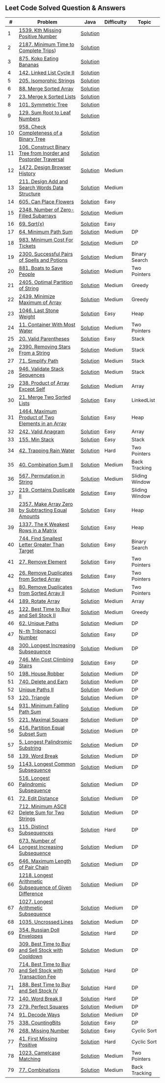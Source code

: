 ## Leet Code Solved Question & Answers

| #  | Problem                                                                                                                                                                     | Java                                                                                                                                                                      | Difficulty | Topic          |
|----|-----------------------------------------------------------------------------------------------------------------------------------------------------------------------------|---------------------------------------------------------------------------------------------------------------------------------------------------------------------------|------------|----------------|
| 1  | [1539. Kth Missing Positive Number](https://leetcode.com/problems/kth-missing-positive-number/description/)                                                                 | [Solution](https://github.com/gopalakrishnan-anbumani/DSAVault/blob/main/leetcode-practise/Kth%20Missing%20Positive%20Number.java)                                        |            |                |
| 2  | [2187. Minimum Time to Complete Trips](https://leetcode.com/problems/minimum-time-to-complete-trips/description/))                                                          | [Solution](https://github.com/gopalakrishnan-anbumani/DSAVault/blob/main/leetcode-practise/Minimum%20Time%20to%20Complete%20Trips.java)                                   |            |                |
| 3  | [875. Koko Eating Bananas](https://leetcode.com/problems/koko-eating-bananas/description/)                                                                                  | [Solution](https://github.com/gopalakrishnan-anbumani/DSAVault/blob/main/leetcode-practise/Koko%20Eating%20Bananas.java)                                                  |            |                |
| 4  | [142. Linked List Cycle II](https://leetcode.com/problems/linked-list-cycle-ii/description/)                                                                                | [Solution](https://github.com/gopalakrishnan-anbumani/DSAVault/blob/main/leetcode-practise/Linked%20List%20Cycle%20II.java)                                               |            |                |
| 5  | [205. Isomorphic Strings](https://leetcode.com/problems/isomorphic-strings/description/)                                                                                    | [Solution](https://github.com/gopalakrishnan-anbumani/DSAVault/blob/main/leetcode-practise/Isomorphic%20Strings.java)                                                     |            |                |
| 6  | [88. Merge Sorted Array](https://leetcode.com/problems/merge-sorted-array/description/)                                                                                     | [Solution](https://github.com/gopalakrishnan-anbumani/DSAVault/blob/main/leetcode-practise/Merge%20Sorted%20Array.java)                                                   |            |                |
| 7  | [23. Merge k Sorted Lists](https://leetcode.com/problems/merge-k-sorted-lists/description/)                                                                                 | [Solution](https://github.com/gopalakrishnan-anbumani/DSAVault/blob/main/src/com/practise/algo/patterns/k-way-merge/MergeKSortedLists.java)                               |            |                |
| 8  | [101. Symmetric Tree](https://leetcode.com/problems/symmetric-tree/description/)                                                                                            | [Solution](https://github.com/gopalakrishnan-anbumani/DSAVault/blob/main/leetcode-practise/Symmetric%20Tree.java)                                                         |            |                |
| 9  | [129. Sum Root to Leaf Numbers](https://leetcode.com/problems/sum-root-to-leaf-numbers/)                                                                                    | [Solution](https://github.com/gopalakrishnan-anbumani/DSAVault/blob/main/leetcode-practise/Sum%20Root%20to%20Leaf%20Numbers.java)                                         |            |                |
| 10 | [958. Check Completeness of a Binary Tree](https://leetcode.com/problems/check-completeness-of-a-binary-tree/description/)                                                  | [Solution](https://github.com/gopalakrishnan-anbumani/DSAVault/blob/main/leetcode-practise/Check%20Completeness%20of%20a%20Binary%20Tree.java)                            |            |                |
| 11 | [106. Construct Binary Tree from Inorder and Postorder Traversal](https://leetcode.com/problems/construct-binary-tree-from-inorder-and-postorder-traversal/description/)    | [Solution](https://github.com/gopalakrishnan-anbumani/DSAVault/blob/main/leetcode-practise/Construct%20Binary%20Tree%20from%20Inorder%20and%20Postorder%20Traversal.java) |            |                |
| 12 | [1472. Design Browser History](https://leetcode.com/problems/design-browser-history/description/)                                                                           | [Solution](https://github.com/gopalakrishnan-anbumani/DSAVault/blob/main/leetcode-practise/Design%20Browser%20History.java)                                               | Medium     |                |
| 13 | [211. Design Add and Search Words Data Structure](https://leetcode.com/problems/design-add-and-search-words-data-structure/description/)                                    | [Solution](https://github.com/gopalakrishnan-anbumani/DSAVault/blob/main/leetcode-practise/Design%20Add%20and%20Search%20Words%20Data%20Structure.java)                   | Medium     |                |
| 14 | [605. Can Place Flowers](https://leetcode.com/problems/can-place-flowers/description/)                                                                                      | [Solution](https://github.com/gopalakrishnan-anbumani/DSAVault/blob/main/leetcode-practise/Can%20Place%20Flowers.java)                                                    | Easy       |                |
| 15 | [2348. Number of Zero-Filled Subarrays](https://leetcode.com/problems/number-of-zero-filled-subarrays/description/)                                                         | [Solution](https://github.com/gopalakrishnan-anbumani/DSAVault/blob/main/leetcode-practise/Number%20of%20Zero-Filled%20Subarrays.java)                                    | Medium     |                |
| 16 | [69. Sqrt(x)](https://leetcode.com/problems/sqrtx/description/)                                                                                                             | [Solution](https://github.com/gopalakrishnan-anbumani/DSAVault/blob/main/leetcode-practise/SqrtX.java)                                                                    | Easy       |                |
| 17 | [64. Minimum Path Sum](https://leetcode.com/problems/minimum-path-sum/description/)                                                                                         | [Solution](https://github.com/gopalakrishnan-anbumani/DSAVault/blob/main/leetcode-practise/Minimum%20Path%20Sum.java)                                                     | Medium     | DP             |
| 18 | [983. Minimum Cost For Tickets](https://leetcode.com/problems/minimum-cost-for-tickets/description/)                                                                        | [Solution](https://github.com/gopalakrishnan-anbumani/DSAVault/blob/main/leetcode-practise/Minimum%20Cost%20For%20Tickets.java)                                           | Medium     | DP             |
| 19 | [2300. Successful Pairs of Spells and Potions](https://leetcode.com/problems/successful-pairs-of-spells-and-potions/description/)                                           | [Solution](https://github.com/gopalakrishnan-anbumani/DSAVault/blob/main/leetcode-practise/Successful%20Pairs%20of%20Spells%20and%20Potions.java)                         | Medium     | Binary Search  |
| 20 | [881. Boats to Save People](https://leetcode.com/problems/boats-to-save-people/description/)                                                                                | [Solution](https://github.com/gopalakrishnan-anbumani/DSAVault/blob/main/leetcode-practise/Boats%20to%20Save%20People.java)                                               | Medium     | Two Pointers   |
| 21 | [2405. Optimal Partition of String](https://leetcode.com/problems/optimal-partition-of-string/description/)                                                                 | [Solution](https://github.com/gopalakrishnan-anbumani/DSAVault/blob/main/leetcode-practise/Optimal%20Partition%20of%20String.java)                                        | Medium     | Greedy         |
| 22 | [2439. Minimize Maximum of Array](https://leetcode.com/problems/minimize-maximum-of-array/description/)                                                                     | [Solution](https://github.com/gopalakrishnan-anbumani/DSAVault/blob/main/leetcode-practise/Minimize%20Maximum%20of%20Array.java)                                          | Medium     | Greedy         |
| 23 | [1046. Last Stone Weight](https://leetcode.com/problems/last-stone-weight/description/)                                                                                     | [Solution](https://github.com/gopalakrishnan-anbumani/DSAVault/blob/main/leetcode-practise/Last%20Stone%20Weight.java)                                                    | Easy       | Heap           |
| 24 | [11. Container With Most Water](https://leetcode.com/problems/container-with-most-water/description/)                                                                       | [Solution](https://github.com/gopalakrishnan-anbumani/DSAVault/blob/main/leetcode-practise/Container%20With%20Most%20Water.java)                                          | Medium     | Two Pointers   |
| 25 | [20. Valid Parentheses](https://leetcode.com/problems/valid-parentheses/description/)                                                                                       | [Solution](https://github.com/gopalakrishnan-anbumani/DSAVault/blob/main/leetcode-practise/Valid%20Parentheses.java)                                                      | Easy       | Stack          |
| 26 | [2390. Removing Stars From a String](https://leetcode.com/problems/removing-stars-from-a-string/description/)                                                               | [Solution](https://github.com/gopalakrishnan-anbumani/DSAVault/blob/main/leetcode-practise/Removing%20Stars%20From%20a%20String.java)                                     | Medium     | Stack          |
| 27 | [71. Simplify Path](https://leetcode.com/problems/simplify-path/description/)                                                                                               | [Solution](https://github.com/gopalakrishnan-anbumani/DSAVault/blob/main/leetcode-practise/Simplify%20Path.java)                                                          | Medium     | Stack          |
| 28 | [946. Validate Stack Sequences](https://leetcode.com/problems/validate-stack-sequences/description/)                                                                        | [Solution](https://github.com/gopalakrishnan-anbumani/DSAVault/blob/main/leetcode-practise/Validate%20Stack%20Sequences.java)                                             | Medium     | Stack          |
| 29 | [238. Product of Array Except Self](https://leetcode.com/problems/product-of-array-except-self/description/)                                                                | [Solution](https://github.com/gopalakrishnan-anbumani/DSAVault/blob/main/leetcode-practise/Product%20of%20Array%20Except%20Self.java)                                     | Medium     | Array          |
| 30 | [21. Merge Two Sorted Lists](https://leetcode.com/problems/merge-two-sorted-lists/description/)                                                                             | [Solution](https://github.com/gopalakrishnan-anbumani/DSAVault/blob/main/leetcode-practise/Merge%20Two%20Sorted%20Lists.java)                                             | Easy       | LinkedList     |
| 31 | [1464. Maximum Product of Two Elements in an Array](https://leetcode.com/problems/maximum-product-of-two-elements-in-an-array/description/)                                 | [Solution](https://github.com/gopalakrishnan-anbumani/DSAVault/blob/main/leetcode-practise/Maximum%20Product%20of%20Two%20Elements%20in%20an%20Array.java)                | Easy       | Heap           |
| 32 | [242. Valid Anagram](https://leetcode.com/problems/valid-anagram/description/)                                                                                              | [Solution](https://github.com/gopalakrishnan-anbumani/DSAVault/blob/71faf0179796def906a000a158df29aa9baccb66/leetcode-practise/Valid%20Anagram.java)                      | Easy       | Array          |
| 33 | [155. Min Stack](https://leetcode.com/problems/min-stack/description/)                                                                                                      | [Solution](https://github.com/gopalakrishnan-anbumani/DSAVault/blob/main/leetcode-practise/Min%20Stack.java)                                                              | Easy       | Stack          |
| 34 | [42. Trapping Rain Water](https://leetcode.com/problems/trapping-rain-water/description/)                                                                                   | [Solution](--)                                                                                                                                                            | Hard       | Two Pointers   |
| 35 | [40. Combination Sum II](https://leetcode.com/problems/combination-sum-ii/description/)                                                                                     | [Solution](https://github.com/gopalakrishnan-anbumani/DSAVault/blob/main/leetcode-practise/Combination%20Sum%20II.java)                                                   | Medium     | Back Tracking  |
| 36 | [567. Permutation in String](https://leetcode.com/problems/permutation-in-string/description/)                                                                              | [Solution](https://github.com/gopalakrishnan-anbumani/DSAVault/blob/main/leetcode-practise/Permutation%20in%20String.java)                                                | Medium     | Sliding Window |
| 37 | [219. Contains Duplicate II](https://leetcode.com/problems/contains-duplicate-ii/)                                                                                          | [Solution](https://github.com/gopalakrishnan-anbumani/DSAVault/blob/main/leetcode-practise/Contains%20Duplicate%20II.java)                                                | Easy       | Sliding Window |
| 38 | [2357. Make Array Zero by Subtracting Equal Amounts](https://leetcode.com/problems/make-array-zero-by-subtracting-equal-amounts/description/)                               | [Solution](https://github.com/gopalakrishnan-anbumani/DSAVault/blob/main/leetcode-practise/Make%20Array%20Zero%20by%20Subtracting%20Equal%20Amounts.java)                 | Easy       | Heap           |
| 39 | [1337. The K Weakest Rows in a Matrix](https://leetcode.com/problems/the-k-weakest-rows-in-a-matrix/description/)                                                           | [Solution](https://github.com/gopalakrishnan-anbumani/DSAVault/blob/main/leetcode-practise/The%20K%20Weakest%20Rows%20in%20a%20Matrix.java)                               | Easy       | Heap           |
| 40 | [744. Find Smallest Letter Greater Than Target](https://leetcode.com/problems/find-smallest-letter-greater-than-target/description/?envType=study-plan-v2&id=binary-search) | [Solution](https://github.com/gopalakrishnan-anbumani/DSAVault/blob/main/leetcode-practise/Find%20Smallest%20Letter%20Greater%20Than%20Target.java)                       | Easy       | Binary Search  |
| 41 | [27. Remove Element](https://leetcode.com/problems/remove-element/description/)                                                                                             | [Solution](https://github.com/gopalakrishnan-anbumani/DSAVault/blob/main/leetcode-practise/Remove%20Element.java)                                                         | Easy       | Two Pointers   |
| 42 | [26. Remove Duplicates from Sorted Array](https://leetcode.com/problems/remove-duplicates-from-sorted-array/description/)                                                   | [Solution](https://github.com/gopalakrishnan-anbumani/DSAVault/blob/main/leetcode-practise/Remove%20Duplicates%20from%20Sorted%20Array.java)                              | Easy       | Two Pointers   |
| 43 | [80. Remove Duplicates from Sorted Array II](https://leetcode.com/problems/remove-duplicates-from-sorted-array-ii/description/)                                             | [Solution](https://github.com/gopalakrishnan-anbumani/DSAVault/blob/main/leetcode-practise/Remove%20Duplicates%20from%20Sorted%20Array%20II.java)                         | Medium     | Two Pointers   |
| 44 | [189. Rotate Array](https://leetcode.com/problems/rotate-array/description/)                                                                                                | [Solution](https://github.com/gopalakrishnan-anbumani/DSAVault/blob/main/leetcode-practise/Rotate%20Array.java)                                                           | Medium     | Array          |
| 45 | [122. Best Time to Buy and Sell Stock II](https://leetcode.com/problems/best-time-to-buy-and-sell-stock-ii/description/)                                                    | [Solution](https://github.com/gopalakrishnan-anbumani/DSAVault/blob/main/leetcode-practise/Best%20Time%20to%20Buy%20and%20Sell%20Stock%20II.java)                         | Medium     | Greedy         |
| 46 | [62. Unique Paths](https://leetcode.com/problems/unique-paths/description/)                                                                                                 | [Solution](https://github.com/gopalakrishnan-anbumani/DSAVault/blob/main/leetcode-practise/Unique%20Paths.java)                                                           | Medium     | DP             |
| 47 | [N-th Tribonacci Number](https://leetcode.com/problems/n-th-tribonacci-number/description/)                                                                                 | [Solution](https://github.com/gopalakrishnan-anbumani/DSAVault/blob/main/leetcode-practise/N-th%20Tribonacci%20Number.java)                                               | Easy       | DP             |
| 48 | [300. Longest Increasing Subsequence](https://leetcode.com/problems/longest-increasing-subsequence/description/)                                                            | [Solution](https://github.com/gopalakrishnan-anbumani/DSAVault/blob/main/leetcode-practise/Longest%20Increasing%20Subsequence.java)                                       | Medium     | DP             |
| 49 | [746. Min Cost Climbing Stairs](https://leetcode.com/problems/min-cost-climbing-stairs/description/)                                                                        | [Solution](https://github.com/gopalakrishnan-anbumani/DSAVault/blob/main/leetcode-practise/MinCostClimbingStairs.java)                                                    | Easy       | DP             |
| 50 | [198. House Robber](https://leetcode.com/problems/house-robber/description)                                                                                                 | [Solution](https://github.com/gopalakrishnan-anbumani/DSAVault/blob/main/leetcode-practise/HouseRobber.java)                                                              | Medium     | DP             |
| 51 | [740. Delete and Earn](https://leetcode.com/problems/delete-and-earn/description/)                                                                                          | [Solution](https://github.com/gopalakrishnan-anbumani/DSAVault/blob/main/leetcode-practise/DeleteAndEarn.java)                                                            | Medium     | DP             |
| 52 | [Unique Paths II](https://leetcode.com/problems/unique-paths-ii/description/)                                                                                               | [Solution](https://github.com/gopalakrishnan-anbumani/DSAVault/blob/main/leetcode-practise/UniquePathsII.java)                                                            | Medium     | DP             |
| 53 | [120. Triangle](https://leetcode.com/problems/triangle/description/)                                                                                                        | [Solution](https://github.com/gopalakrishnan-anbumani/DSAVault/blob/main/leetcode-practise/Triangle.java)                                                                 | Medium     | DP             |
| 54 | [931. Minimum Falling Path Sum](https://leetcode.com/problems/minimum-falling-path-sum/description/)                                                                        | [Solution](https://github.com/gopalakrishnan-anbumani/DSAVault/blob/main/leetcode-practise/MinimumFallingPathSum.java)                                                    | Medium     | DP             |
| 55 | [221. Maximal Square](https://leetcode.com/problems/maximal-square/description/)                                                                                            | [Solution](https://github.com/gopalakrishnan-anbumani/DSAVault/blob/main/leetcode-practise/MaximalSquare.java)                                                            | Medium     | DP             |
| 56 | [416. Partition Equal Subset Sum](https://leetcode.com/problems/partition-equal-subset-sum/description/)                                                                    | [Solution](https://github.com/gopalakrishnan-anbumani/DSAVault/blob/main/leetcode-practise/PartitionEqualSubsetSum.java)                                                  | Medium     | DP             |
| 57 | [5. Longest Palindromic Substring](https://leetcode.com/problems/longest-palindromic-substring/description/)                                                                | [Solution](https://github.com/gopalakrishnan-anbumani/DSAVault/blob/main/leetcode-practise/LongestPalindromicSubstring.java)                                              | Medium     | DP             |
| 58 | [139. Word Break](https://leetcode.com/problems/word-break/description/)                                                                                                    | [Solution](https://github.com/gopalakrishnan-anbumani/DSAVault/blob/main/leetcode-practise/WordBreak.java)                                                                | Medium     | DP             |
| 59 | [1143. Longest Common Subsequence](https://leetcode.com/problems/longest-common-subsequence/description/)                                                                   | [Solution](https://github.com/gopalakrishnan-anbumani/DSAVault/blob/main/leetcode-practise/LongestCommonSubsequence.java)                                                 | Medium     | DP             |
| 60 | [516. Longest Palindromic Subsequence](https://leetcode.com/problems/longest-palindromic-subsequence/description/)                                                          | [Solution](https://github.com/gopalakrishnan-anbumani/DSAVault/blob/main/leetcode-practise/LongestPalindromicSubsequence.java)                                            | Medium     | DP             |
| 61 | [72. Edit Distance](https://leetcode.com/problems/edit-distance/description/)                                                                                               | [Solution](https://github.com/gopalakrishnan-anbumani/DSAVault/blob/main/leetcode-practise/EditDistance.java)                                                             | Medium     | DP             |
| 62 | [712. Minimum ASCII Delete Sum for Two Strings](https://leetcode.com/problems/minimum-ascii-delete-sum-for-two-strings/description/)                                        | [Solution](https://github.com/gopalakrishnan-anbumani/DSAVault/blob/main/leetcode-practise/MinimumASCIIDeleteSumforTwoStrings.java)                                       | Medium     | DP             |
| 63 | [115. Distinct Subsequences](https://leetcode.com/problems/distinct-subsequences/)                                                                                          | [Solution](https://github.com/gopalakrishnan-anbumani/DSAVault/blob/main/leetcode-practise/DistinctSubsequences.java)                                                     | Hard       | DP             |
| 64 | [673. Number of Longest Increasing Subsequence](https://leetcode.com/problems/number-of-longest-increasing-subsequence/description/)                                        | [Solution](https://github.com/gopalakrishnan-anbumani/DSAVault/blob/main/leetcode-practise/NumberOfLongestIncreasingSubsequence.java)                                     | Medium     | DP             |
| 65 | [646. Maximum Length of Pair Chain](https://leetcode.com/problems/maximum-length-of-pair-chain/description/)                                                                | [Solution](https://github.com/gopalakrishnan-anbumani/DSAVault/blob/main/leetcode-practise/MaximumLengthOfPairChain.java)                                                 | Medium     | DP             |
| 66 | [1218. Longest Arithmetic Subsequence of Given Difference](https://leetcode.com/problems/longest-arithmetic-subsequence-of-given-difference/description/)                   | [Solution](https://github.com/gopalakrishnan-anbumani/DSAVault/blob/main/leetcode-practise/LongestArithmeticSubsequenceofGivenDifference.java)                            | Medium     | DP             |
| 67 | [1027. Longest Arithmetic Subsequence](https://leetcode.com/problems/longest-arithmetic-subsequence/description/)                                                           | [Solution](https://github.com/gopalakrishnan-anbumani/DSAVault/blob/main/leetcode-practise/LongestArithmeticSubsequence.java)                                             | Medium     | DP             |
| 68 | [1035. Uncrossed Lines](https://leetcode.com/problems/uncrossed-lines/description/)                                                                                         | [Solution](https://github.com/gopalakrishnan-anbumani/DSAVault/blob/main/leetcode-practise/UncrossedLines.java)                                                           | Medium     | DP             |
| 69 | [354. Russian Doll Envelopes](https://leetcode.com/problems/russian-doll-envelopes/description/)                                                                            | [Solution](https://github.com/gopalakrishnan-anbumani/DSAVault/blob/main/leetcode-practise/RussianDollEnvelopes.java)                                                     | Hard       | DP             |
| 69 | [309. Best Time to Buy and Sell Stock with Cooldown](https://leetcode.com/problems/best-time-to-buy-and-sell-stock-with-cooldown/description/)                              | [Solution](https://github.com/gopalakrishnan-anbumani/DSAVault/blob/main/leetcode-practise/BestTimetoBuyandSellStockwithCooldown.java)                                    | Medium     | DP             |
| 70 | [714. Best Time to Buy and Sell Stock with Transaction Fee](https://leetcode.com/problems/russian-doll-envelopes/description/)                                              | [Solution](https://github.com/gopalakrishnan-anbumani/DSAVault/blob/main/leetcode-practise/BestTimetoBuyandSellStockwithTransactionFee.java)                              | Hard       | DP             |
| 71 | [188. Best Time to Buy and Sell Stock IV](https://leetcode.com/problems/best-time-to-buy-and-sell-stock-iv/description/)                                                    | [Solution](https://github.com/gopalakrishnan-anbumani/DSAVault/blob/main/leetcode-practise/BestTimetoBuyandSellStockIV.java)                                              | Hard       | DP             |
| 72 | [140. Word Break II](https://leetcode.com/problems/word-break-ii/description/)                                                                                              | [Solution](https://github.com/gopalakrishnan-anbumani/DSAVault/blob/main/leetcode-practise/WordBreakII.java)                                                              | Hard       | DP             |
| 73 | [279. Perfect Squares](https://leetcode.com/problems/perfect-squares/description/)                                                                                          | [Solution](https://github.com/gopalakrishnan-anbumani/DSAVault/blob/main/leetcode-practise/PerfectSquares.java)                                                           | Medium     | DP             |
| 74 | [91. Decode Ways](https://leetcode.com/problems/decode-ways/description/)                                                                                                   | [Solution](https://github.com/gopalakrishnan-anbumani/DSAVault/blob/main/leetcode-practise/DecodeWays.java)                                                               | Medium     | DP             |
| 75 | [338. CountingBits](https://leetcode.com/problems/counting-bits/description/)                                                                                               | [Solution](https://github.com/gopalakrishnan-anbumani/DSAVault/blob/main/leetcode-practise/CountingBits.java)                                                             | Easy       | DP             |
| 76 | [268. Missing Number](https://leetcode.com/problems/missing-number/description/)                                                                                            | [Solution](https://github.com/gopalakrishnan-anbumani/DSAVault/blob/main/leetcode-practise/MissingNumbers.java)                                                           | Easy       | Cyclic Sort    |
| 77 | [41. First Missing Positive](https://leetcode.com/problems/first-missing-positive/description/)                                                                             | [Solution](https://github.com/gopalakrishnan-anbumani/DSAVault/blob/main/leetcode-practise/FirstMissingPositive.java)                                                     | Hard       | Cyclic Sort    |
| 78 | [1023. Camelcase Matching](https://leetcode.com/problems/camelcase-matching/description/)                                                                                   | [Solution](https://github.com/gopalakrishnan-anbumani/DSAVault/blob/main/leetcode-practise/CamelcaseMatching.java)                                                        | Medium     | Two Pointers   |
| 79 | [77. Combinations](https://leetcode.com/problems/combinations/description/)                                                                                                 | [Solution](https://github.com/gopalakrishnan-anbumani/DSAVault/blob/main/leetcode-practise/Combinations.java)                                                             | Medium     | Back Tracking  |






